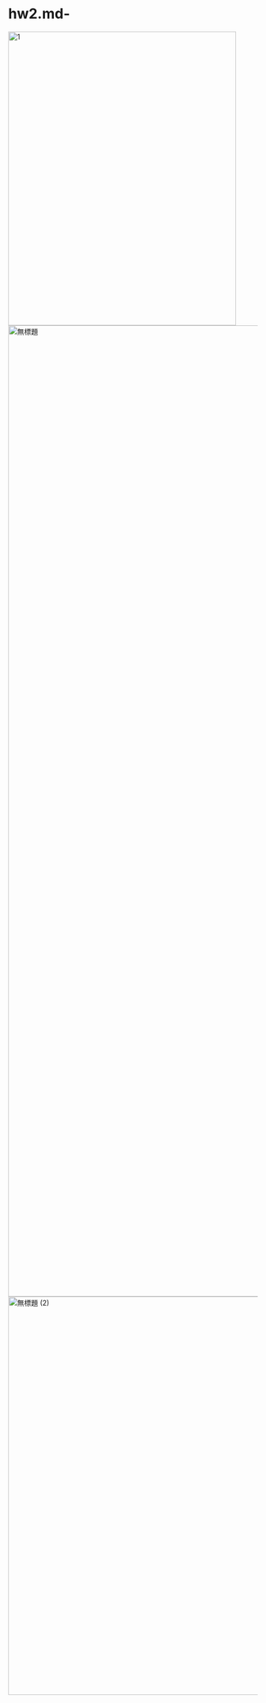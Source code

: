 # hw2.md-
<img width="460" height="593" alt="1" src="https://github.com/user-attachments/assets/6bcc73b3-d854-403d-b6d0-fd2815be9071" />
<img width="1436" height="1960" alt="無標題" src="https://github.com/user-attachments/assets/88133193-25e1-4c13-a79b-314554e29eab" />
<img width="1436" height="804" alt="無標題 (2)" src="https://github.com/user-attachments/assets/829dd711-a9b5-47d8-b519-8275c42cf99d" />

